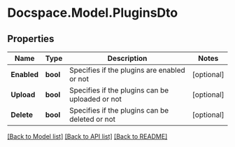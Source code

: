 # Docspace.Model.PluginsDto

## Properties

Name | Type | Description | Notes
------------ | ------------- | ------------- | -------------
**Enabled** | **bool** | Specifies if the plugins are enabled or not | [optional] 
**Upload** | **bool** | Specifies if the plugins can be uploaded or not | [optional] 
**Delete** | **bool** | Specifies if the plugins can be deleted or not | [optional] 

[[Back to Model list]](../README.md#documentation-for-models) [[Back to API list]](../README.md#documentation-for-api-endpoints) [[Back to README]](../README.md)

